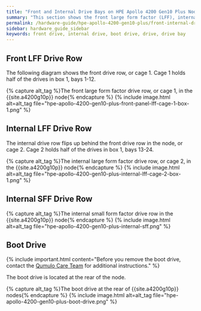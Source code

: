 ```yaml
---
title: "Front and Internal Drive Bays on HPE Apollo 4200 Gen10 Plus Nodes"
summary: "This section shows the front large form factor (LFF), internal LFF, and internal small form factor (SFF) drive bays in HPE Apollo 4200 Gen10 Plus nodes. For more information, see <a href='https://www.hpe.com/psnow/product-documentation?oid=1013422400&cc=ca&lc=en&jumpid=in_pdp-psnow-docs'>HPE Apollo 4200 Gen10 Plus System - Product Documentation</a>."
permalink: /hardware-guide/hpe-apollo-4200-gen10-plus/front-internal-drives.html
sidebar: hardware_guide_sidebar
keywords: front drive, internal drive, boot drive, drive, drive bay
---
```


## Front LFF Drive Row
The following diagram shows the front drive row, or cage 1. Cage 1 holds half of the drives in box 1, bays 1-12.

{% capture alt_tag %}The front large form factor drive row, or cage 1, in the {{site.a4200g10p}} node{% endcapture %}
{% include image.html alt=alt_tag file="hpe-apollo-4200-gen10-plus-front-panel-lff-cage-1-box-1.png" %}

## Internal LFF Drive Row
The internal drive row flips up behind the front drive row in the node, or cage 2. Cage 2 holds half of the drives in box 1, bays 13-24.

{% capture alt_tag %}The internal large form factor drive row, or cage 2, in the {{site.a4200g10p}} node{% endcapture %}
{% include image.html alt=alt_tag file="hpe-apollo-4200-gen10-plus-internal-lff-cage-2-box-1.png" %}

## Internal SFF Drive Row
{% capture alt_tag %}The internal small form factor drive row in the {{site.a4200g10p}} node{% endcapture %}
{% include image.html alt=alt_tag file="hpe-apollo-4200-gen10-plus-internal-sff.png" %}

## Boot Drive
{% include important.html content="Before you remove the boot drive, contact the [Qumulo Care Team](https://care.qumulo.com/hc/en-us/articles/115008409408) for additional instructions." %}

The boot drive is located at the rear of the node.

{% capture alt_tag %}The boot drive at the rear of {{site.a4200g10p}} nodes{% endcapture %}
{% include image.html alt=alt_tag file="hpe-apollo-4200-gen10-plus-boot-drive.png" %}
